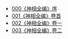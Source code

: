 - [000《神相全编》序](./000《神相全编》序.md)
- [001《神相全编》卷首](./001《神相全编》卷首.md)
- [002《神相全编》卷一](./002《神相全编》卷一.md)
- [003《神相全编》卷二](./003《神相全编》卷二.md)
